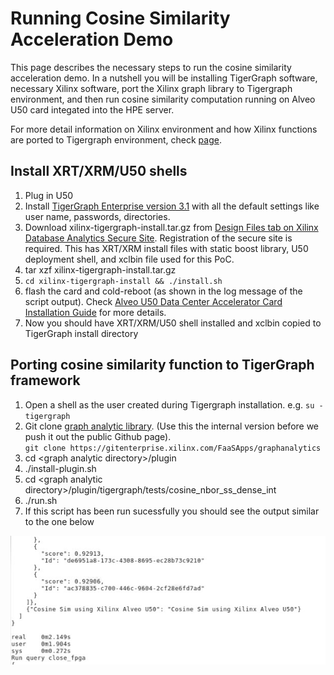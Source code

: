 

# Running Cosine Similarity Acceleration Demo

This page describes the necessary steps to run the cosine similarity acceleration demo.
In a nutshell you will be installing TigerGraph software,
necessary Xilinx software, port the Xilinx graph library to Tigergraph
environment, and then run cosine similarity computation running on Alveo U50
card integated into the HPE server. 

For more detail information on Xilinx environment and how Xilinx
functions are ported to Tigergraph environment, check [page](targeting_alveo.md).


## Install XRT/XRM/U50 shells

1. Plug in U50
1. Install [TigerGraph Enterprise version 3.1](https://info.tigergraph.com/enterprise-free) with all the default settings like user name, passwords, directories.
1. Download xilinx-tigergraph-install.tar.gz from [Design Files tab on Xilinx Database Analytics Secure Site](https://www.xilinx.com/member/dba_poc.html#designFiles). Registration of the secure site is required. This has XRT/XRM install files with static boost library, U50 deployment shell, and xclbin file used for this PoC.
1. tar xzf xilinx-tigergraph-install.tar.gz
1. `cd xilinx-tigergraph-install && ./install.sh`
1. flash the card and cold-reboot (as shown in the log message of the script output). Check [Alveo U50 Data Center
Accelerator Card Installation
Guide](https://www.xilinx.com/support/documentation/boards_and_kits/accelerator-cards/1_7/ug1370-u50-installation.pdf) for more details.
1. Now you should have XRT/XRM/U50 shell installed and xclbin copied to
   TigerGraph install directory


## Porting cosine similarity function to TigerGraph framework

1. Open a shell as the user created during Tigergraph installation. e.g. `su - tigergraph`
1. Git clone [graph analytic library](https://gitenterprise.xilinx.com/FaaSApps/graphanalytics). (Use this the internal version before we push it out the public Github page).  
`git clone https://gitenterprise.xilinx.com/FaaSApps/graphanalytics`
1. cd \<graph analytic directory>\/plugin
1. ./install-plugin.sh 
1. cd \<graph analytic directory>\/plugin/tigergraph/tests/cosine_nbor_ss_dense_int
1. ./run.sh
1. If this script has been run sucessfully you should see the output similar to
   the one below

<p align="center">
<img src="images/fig_fpgaRun.jpg" >
</p>



